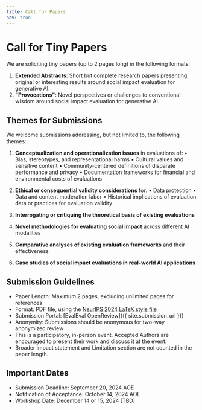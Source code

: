 ```yaml
---
title: Call for Papers
nav: true
---
```


# Call for Tiny Papers

We are soliciting tiny papers (up to 2 pages long) in the following formats:

1. **Extended Abstracts**: Short but complete research papers presenting original or interesting results around social impact evaluation for generative AI.
2. **"Provocations"**: Novel perspectives or challenges to conventional wisdom around social impact evaluation for generative AI.

## Themes for Submissions

We welcome submissions addressing, but not limited to, the following themes:

1. **Conceptualization and operationalization issues** in evaluations of:
   • Bias, stereotypes, and representational harms
   • Cultural values and sensitive content
   • Community-centered definitions of disparate performance and privacy
   • Documentation frameworks for financial and environmental costs of evaluations

2. **Ethical or consequential validity considerations** for:
   • Data protection
   • Data and content moderation labor
   • Historical implications of evaluation data or practices for evaluation validity

3. **Interrogating or critiquing the theoretical basis of existing evaluations**

4. **Novel methodologies for evaluating social impact** across different AI modalities

5. **Comparative analyses of existing evaluation frameworks** and their effectiveness

6. **Case studies of social impact evaluations in real-world AI applications**

## Submission Guidelines

- Paper Length: Maximum 2 pages, excluding unlimited pages for references
- Format: PDF file, using the [NeurIPS 2024 LaTeX style file](https://neurips.cc/Conferences/2024/PaperInformation/StyleFiles)
- Submission Portal: [EvalEval OpenReview]({{ site.submission_url }})
- Anonymity: Submissions should be anonymous for two-way anonymized review
- This is a participatory, in-person event. Accepted Authors are encouraged to present their work and discuss it at the event.
- Broader impact statement and Limitation section are not counted in the paper length.

## Important Dates

- Submission Deadline: September 20, 2024 AOE
- Notification of Acceptance: October 14, 2024 AOE
- Workshop Date: December 14 or 15, 2024 [TBD]

